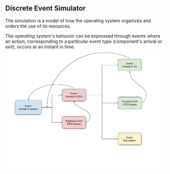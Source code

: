 ## Discrete Event Simulator

The simulation is a model of how the operating system organizes and orders the use of its resources.

The operating system's behavior can be expressed through events where an action, corresponding to a particular event type (component's arrival or exit), occurs at an instant in time.
![Event Handler Diagram](/event_handler_diagram.png)
